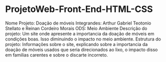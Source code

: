 # ProjetoWeb-Front-End-HTML-CSS
Nome Projeto: Doação de móveis
Integrandes: Arthur Gabriel Teotonio Stellato e Reinan Cordeiro Morais
ODS: Meio Ambiente
Descrição do projeto: Um site onde apresente a importancia da doação de móveis em condições boas. Isso diminuindo o impacto no meio ambiente.
Estrutura do projeto: Informações sobre o site, explicando sobre a importancia da doação de móveis usados que seria direcionados ao lixo, o impacto disso em familias carentes e sobre o discarte incorreto.
